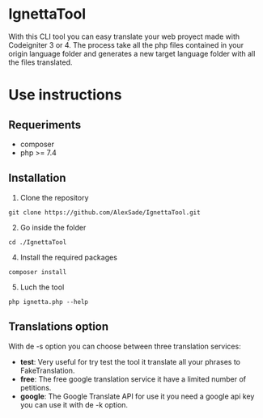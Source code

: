 # IgnettaTool
With this CLI tool you can easy translate your web proyect made with Codeigniter 3 or 4.
The process take all the php files contained in your origin language folder and generates a new target language folder with all the files translated.
# Use instructions
## Requeriments
- composer
- php >= 7.4
## Installation
1. Clone the repository
~~~
git clone https://github.com/AlexSade/IgnettaTool.git
~~~
2. Go inside the folder
~~~
cd ./IgnettaTool
~~~
4. Install the required packages
~~~
composer install
~~~
5. Luch the tool
~~~
php ignetta.php --help
~~~
## Translations option
With de -s option you can choose between three translation services:
- **test**: Very useful for try test the tool it translate all your phrases to FakeTranslation.
- **free**: The free google translation service it have a limited number of petitions.
- **google**: The Google Translate API for use it you need a google api key you can use it with de -k option.
